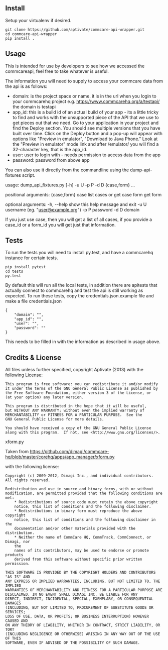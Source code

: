 Install
-------

Setup your virtualenv if desired.
````
git clone https://github.com/aptivate/commcare-api-wrapper.git
cd commcare-api-wrapper
pip install .
````

Usage
-----
This is intended for use by developers to see how we accessed the commcareapi,
feel free to take whatever is useful.

The information you will need to supply to access your commcare data from the 
api is as follows:
* domain: is the project space or name. it is in the url when you login to your
  commcarehq project e.g. https://www.commcarehq.org/a/testapi/ the domain is
  testapi
* app_id: this is a build id of an actual build of your app - its a little
  tricky to find and works with the unsupported piece of the API that we use to
get pieces out that we need. Go to your application in your project and find 
the Deploy section. You should see multiple versions that you have built over
time. Click on the Deploy button and a pop-up will appear with options like
"Preview in emulator", "Download to Java Phone." Look at the "Preview in
emulator" mode link and after /emulator/ you will find a 32-character key, that
is the app_id.
* user: user to login with - needs permission to access data from the app
* password: password from above app

You can also use it directly from the commandline using the dump-api-fixtures
script.

usage: dump_api_fixtures.py [-h] -u U -p P -d D {case,form} ...

positional arguments:
  {case,form}
    case       list cases or get case
    form       get form

optional arguments:
  -h, --help   show this help message and exit
  -u U         username (eg. "user@example.org")
  -p P         password
  -d D         domain 

If you just use case, then you will get a list of all cases, if you provide a
case_id or a form_id you will get just that information.

Tests
-----
To run the tests you will need to install py.test, and have a commcarehq
instance for certain tests.

````
pip install pytest
cd tests
py.test
````
By default this will run all the local tests, in addition there are apitests
that actually connect to commcarehq and test the api is still working as
expected. To run these tests, copy the credentials.json.example file and make a
file credentials.json

    {
        "domain": "",
        "app_id": "",
        "user": "",
        "password": ""
    }
This needs to be filled in with the information as described in usage above.

Credits & License
-----------------
All files unless further specified, copyright Aptivate (2013) with the following
License:

    This program is free software: you can redistribute it and/or modify
    it under the terms of the GNU General Public License as published by
    the Free Software Foundation, either version 3 of the License, or
    (at your option) any later version.

    This program is distributed in the hope that it will be useful,
    but WITHOUT ANY WARRANTY; without even the implied warranty of
    MERCHANTABILITY or FITNESS FOR A PARTICULAR PURPOSE.  See the
    GNU General Public License for more details.

    You should have received a copy of the GNU General Public License
    along with this program.  If not, see <http://www.gnu.org/licenses/>.

xform.py

Taken from https://github.com/dimagi/commcare-hq/blob/master/corehq/apps/app_manager/xform.py

with the following license:

    Copyright (c) 2009-2012, Dimagi Inc., and individual contributors.
    All rights reserved.

    Redistribution and use in source and binary forms, with or without
    modification, are permitted provided that the following conditions are met:
        * Redistributions of source code must retain the above copyright
        notice, this list of conditions and the following disclaimer.
        * Redistributions in binary form must reproduce the above copyright
        notice, this list of conditions and the following disclaimer in the
        documentation and/or other materials provided with the distribution.
        * Neither the name of CommCare HQ, CommTrack, CommConnect, or Dimagi, nor
        the
        names of its contributors, may be used to endorse or promote products
        derived from this software without specific prior written permission.

    THIS SOFTWARE IS PROVIDED BY THE COPYRIGHT HOLDERS AND CONTRIBUTORS "AS IS" AND
    ANY EXPRESS OR IMPLIED WARRANTIES, INCLUDING, BUT NOT LIMITED TO, THE IMPLIED
    WARRANTIES OF MERCHANTABILITY AND FITNESS FOR A PARTICULAR PURPOSE ARE
    DISCLAIMED. IN NO EVENT SHALL DIMAGI INC. BE LIABLE FOR ANY
    DIRECT, INDIRECT, INCIDENTAL, SPECIAL, EXEMPLARY, OR CONSEQUENTIAL DAMAGES
    (INCLUDING, BUT NOT LIMITED TO, PROCUREMENT OF SUBSTITUTE GOODS OR SERVICES;
    LOSS OF USE, DATA, OR PROFITS; OR BUSINESS INTERRUPTION) HOWEVER CAUSED AND
    ON ANY THEORY OF LIABILITY, WHETHER IN CONTRACT, STRICT LIABILITY, OR TORT
    (INCLUDING NEGLIGENCE OR OTHERWISE) ARISING IN ANY WAY OUT OF THE USE OF THIS
    SOFTWARE, EVEN IF ADVISED OF THE POSSIBILITY OF SUCH DAMAGE.
